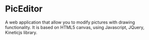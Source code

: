PicEditor
=========

A web application that allow you to modify pictures with drawing functionality. It is based on HTML5 canvas, using Javascript, JQuery, Kineticjs library.
